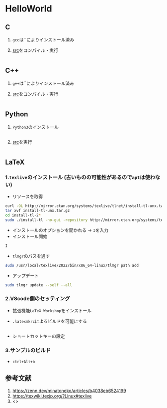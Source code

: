 
# HelloWorld

## C

1. `gcc`は``によりインストール済み

1. [src](src/c "src1")をコンパイル・実行

    ```bash
    ```

## C++

1. `g++`は``によりインストール済み

1. [src](src/cpp "src2")をコンパイル・実行

    ```bash
    ```

## Python

1. `Python3`のインストール

    ```bash
    ```

1. [src](src/py "src3")を実行

    ```bash
    ```

## LaTeX

### 1.`texlive`のインストール (古いものの可能性があるので`apt`は使わない)

- リソースを取得

```bash
curl -OL http://mirror.ctan.org/systems/texlive/tlnet/install-tl-unx.tar.gz
tar xvf install-tl-unx.tar.gz
cd install-tl-2*
sudo ./install-tl -no-gui -repository http://mirror.ctan.org/systems/texlive/tlnet/
```

- インストールのオプションを聞かれる -> `I`を入力
- インストール開始

```bash
I
```

- `tlmgr`のパスを通す

```bash
sudo /usr/local/texlive/2022/bin/x86_64-linux/tlmgr path add
```

- アップデート

```bash
sudo tlmgr update --self --all
```

### 2.VScode側のセッティング

- 拡張機能`LaTeX Workshop`をインストール

- `.latexmkrc`によるビルドを可能にする

```bash
```

- ショートカットキーの設定

### 3.サンプルのビルド

- `ctrl+Alt+b`

## 参考文献

1. <https://zenn.dev/minatoneko/articles/b4038eb6524199>
1. <https://texwiki.texjp.org/?Linux#texlive>
1. <>
